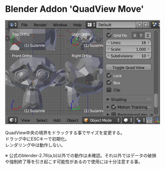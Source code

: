 # Blender Addon 'QuadView Move'

![Image](image.jpg)

QuadView中央の境界をドラックする事でサイズを変更する。  
ドラッグ中にESCキーで初期化。  
レンダリング中は動作しない。  

※ 公式のblender-2.76(a,b)以外での動作は未確認。それ以外ではデータの破損や強制終了等を引き起こす可能性があるので使用には十分注意する事。